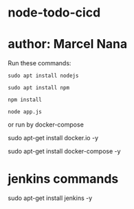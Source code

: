 # node-todo-cicd

# author: Marcel Nana

Run these commands:


`sudo apt install nodejs`


`sudo apt install npm`


`npm install`

`node app.js`

or run by docker-compose 

sudo apt-get install docker.io -y

sudo apt-get install docker-compose -y

# jenkins commands

sudo apt-get install jenkins -y

